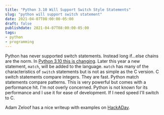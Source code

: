 ```yaml
---
title: "Python 3.10 Will Support Switch Style Statements"
slug: "python will support switch statement"
date: 2021-04-07T08:00:00-05:00
draft: false
publishdate: 2021-04-07T08:00:00-05:00
tags:
- python
- programming
---
```


Python has never supported switch statements. Instead long if...else chains are the norm. In [Python 3.10 this is changing][1]. Later this year a new statement, ```match```, will be added to the language. ```match``` has many of the characteristics  of ```switch``` statements but is not as simple as the C version. C switch statements compare integers. They are fast. Python match statements compare patterns. This is very powerful but comes with a performance hit. I'm not overly concerned. Python is not known for its performance and I use it for ease of development. If I need speed I'll switch to C.

Adam Zeloof has a nice writeup with examples on [HackADay][2].

[1]: https://www.python.org/dev/peps/pep-0622/
[2]: https://hackaday.com/2021/04/02/python-will-soon-support-switch-statements/
